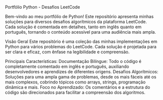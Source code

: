 Portfólio Python - Desafios LeetCode

Bem-vindo ao meu portfólio de Python! Este repositório apresenta minhas soluções para diversos desafios algorítmicos da plataforma LeetCode. Cada solução é comentada em detalhes, tanto em inglês quanto em português, tornando o conteúdo acessível para uma audiência mais ampla.

Visão Geral
Este repositório é uma coleção das minhas implementações em Python para vários problemas do LeetCode. Cada solução é projetada para ser clara e eficaz, com ênfase na legibilidade e compreensão.

Principais Características:
Documentação Bilíngue: Todo o código é completamente comentado em inglês e português, auxiliando desenvolvedores e aprendizes de diferentes origens.
Desafios Algorítmicos: Soluções para uma ampla gama de problemas, desde os mais fáceis até os mais complexos, cobrindo tópicos como arrays, strings, programação dinâmica e mais.
Foco no Aprendizado: Os comentários e a estrutura do código são direcionados para facilitar a compreensão dos algoritmos.
